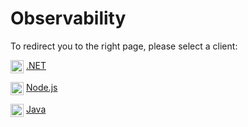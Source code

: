 
# Observability

To redirect you to the right page, please select a client:

<img src="https://skillicons.dev/icons?i=dotnet" alt=".NET" style="height: 1.5em; vertical-align: middle;" /> [.NET](/clients/grpc/dotnet/observability.md)

<img src="https://skillicons.dev/icons?i=nodejs" alt="Node.js" style="height: 1.5em; vertical-align: middle;" /> [Node.js](/clients/grpc/nodejs/observability.md)

<img src="https://skillicons.dev/icons?i=java" alt="Java" style="height: 1.5em; vertical-align: middle;" /> [Java](/clients/grpc/java/observability.md)